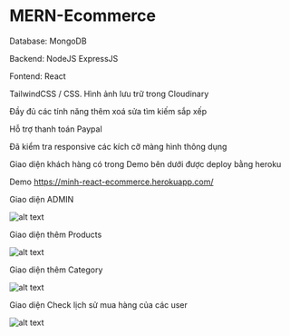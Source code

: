 # MERN-Ecommerce

Database: MongoDB

Backend: NodeJS ExpressJS

Fontend: React

TailwindCSS / CSS. Hình ảnh lưu trữ trong Cloudinary

Đầy đủ các tính năng thêm xoá sửa tìm kiếm sắp xếp

Hỗ trợ thanh toán Paypal

Đã kiểm tra responsive các kích cỡ màng hình thông dụng

Giao diện khách hàng có trong Demo bên dưới được deploy bằng heroku

Demo https://minh-react-ecommerce.herokuapp.com/

Giao diện ADMIN

![alt text](https://res.cloudinary.com/anh-minh/image/upload/v1627641420/Demo/1_owgwat.png)

Giao diện thêm Products

![alt text](https://res.cloudinary.com/anh-minh/image/upload/v1627641576/Demo/2_lrsrij.png)

Giao diện thêm Category

![alt text](https://res.cloudinary.com/anh-minh/image/upload/v1627641638/Demo/3_tbmmaw.png)

Giao diện Check lịch sử mua hàng của các user

![alt text](https://res.cloudinary.com/anh-minh/image/upload/v1627641774/Demo/4_wzwfnr.png)

